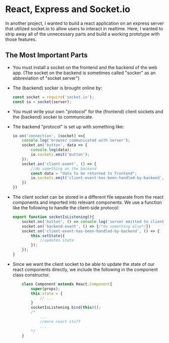 # React, Express and Socket.io

In another project, I wanted to build a react application on an express server that utilized socket.io to allow users to interact in realtime. Here, I wanted to strip away all of the unnecessary parts and build a working prototype with those features.

## The Most Important Parts

* You must install a socket on the frontend and the backend of the web app. (The socket on the backend is sometimes called "socker" as an abbreviation of "socket server")
* The (backend) socker is brought online by:

    ```js
    const socket = require('socket.io');
    const io = socket(server);
    ```

* You must write your own "protocol" for the (frontend) client sockets and the (backend) socker to communicate.

* The backend "protocol" is set up with something like:

    ```js
    io.on('connection', (socket) =>{
        console.log('browser communicated with server');
        socket.on('button', data => {
            console.log(data);
            io.sockets.emit('button');
        });
        socket.on('client-event', () => {
            //do something on the backend
            const data = "data to be returned to frontend";
            io.sockets.emit('client-event-has-been-handled-by-backend', data)
        })
    })
    ```

* The client socket can be stored in a different file separate from the react components and imported into relevant components. We use a function like the following to handle the client-side protocol:

    ```js
    export function socketIsListening(){
        socket.on('button', () => console.log('server emitted to client socket'));
        socket.on('backend-event', () => {/*do something else*/})
        socket.on('client-event-has-been-handled-by-backend', () => {
            this.setState({
                //updates state
            });
        });
    }
    ```

* Since we want the client socket to be able to update the state of our react components directly, we include the following in the component class constructor.

    ```js
        class Component extends React.Component{
            super(props);
            this.state = {
                // ...
            }
            socketIsListening.bind(this)();
            /*
                ...
                //more react stuff
                ...
            */
        }
    ```
